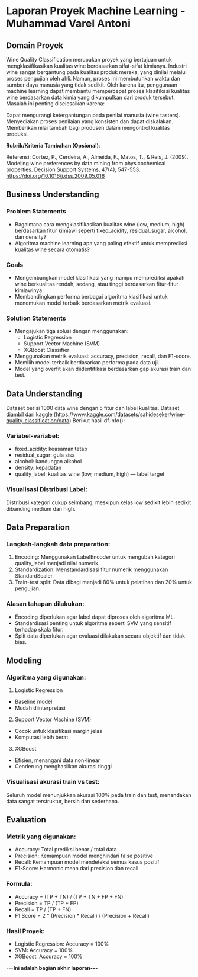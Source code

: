 # Laporan Proyek Machine Learning - Muhammad Varel Antoni

## Domain Proyek

Wine Quality Classification merupakan proyek yang bertujuan untuk mengklasifikasikan kualitas wine berdasarkan sifat-sifat kimianya. Industri wine sangat bergantung pada kualitas produk mereka, yang dinilai melalui proses pengujian oleh ahli. Namun, proses ini membutuhkan waktu dan sumber daya manusia yang tidak sedikit. Oleh karena itu, penggunaan machine learning dapat membantu mempercepat proses klasifikasi kualitas wine berdasarkan data kimia yang dikumpulkan dari produk tersebut.
Masalah ini penting diselesaikan karena:

Dapat mengurangi ketergantungan pada penilai manusia (wine tasters).
Menyediakan proses penilaian yang konsisten dan dapat diskalakan.
Memberikan nilai tambah bagi produsen dalam mengontrol kualitas produksi.

**Rubrik/Kriteria Tambahan (Opsional)**:

Referensi:
Cortez, P., Cerdeira, A., Almeida, F., Matos, T., & Reis, J. (2009). Modeling wine preferences by data mining from physicochemical properties. Decision Support Systems, 47(4), 547-553. https://doi.org/10.1016/j.dss.2009.05.016

## Business Understanding
### Problem Statements
- Bagaimana cara mengklasifikasikan kualitas wine (low, medium, high) berdasarkan fitur kimiawi seperti fixed_acidity, residual_sugar, alcohol, dan density?
- Algoritma machine learning apa yang paling efektif untuk memprediksi kualitas wine secara otomatis?

### Goals
- Mengembangkan model klasifikasi yang mampu memprediksi apakah wine berkualitas rendah, sedang, atau tinggi berdasarkan fitur-fitur kimiawinya.
- Membandingkan performa berbagai algoritma klasifikasi untuk menemukan model terbaik berdasarkan metrik evaluasi.

### Solution Statements
- Mengajukan tiga solusi dengan menggunakan:
  - Logistic Regression
  - Support Vector Machine (SVM)
  - XGBoost Classifier
- Menggunakan metrik evaluasi: accuracy, precision, recall, dan F1-score.
- Memilih model terbaik berdasarkan performa pada data uji.
- Model yang overfit akan diidentifikasi berdasarkan gap akurasi train dan test.

## Data Understanding
Dataset berisi 1000 data wine dengan 5 fitur dan label kualitas.
Dataset diambil dari kaggle (https://www.kaggle.com/datasets/sahideseker/wine-quality-classification/data)
Berikut hasil df.info(): 

### Variabel-variabel:
- fixed_acidity: keasaman tetap
- residual_sugar: gula sisa
- alcohol: kandungan alkohol
- density: kepadatan
- quality_label: kualitas wine (low, medium, high) — label target

### Visualisasi Distribusi Label:
Distribusi kategori cukup seimbang, meskipun kelas low sedikit lebih sedikit dibanding medium dan high.

## Data Preparation
### Langkah-langkah data preparation:
1. Encoding: Menggunakan LabelEncoder untuk mengubah kategori quality_label menjadi nilai numerik.
2. Standardization: Menstandardisasi fitur numerik menggunakan StandardScaler.
3. Train-test split: Data dibagi menjadi 80% untuk pelatihan dan 20% untuk pengujian.

### Alasan tahapan dilakukan:
- Encoding diperlukan agar label dapat diproses oleh algoritma ML.
- Standardisasi penting untuk algoritma seperti SVM yang sensitif terhadap skala fitur.
- Split data diperlukan agar evaluasi dilakukan secara objektif dan tidak bias.

## Modeling
### Algoritma yang digunakan:
1. Logistic Regression
  - Baseline model
  - Mudah diinterpretasi
2. Support Vector Machine (SVM)
  - Cocok untuk klasifikasi margin jelas
  - Komputasi lebih berat
3. XGBoost
  - Efisien, menangani data non-linear
  - Cenderung menghasilkan akurasi tinggi

### Visualisasi akurasi train vs test:
Seluruh model menunjukkan akurasi 100% pada train dan test, menandakan data sangat terstruktur, bersih dan sederhana.

## Evaluation
### Metrik yang digunakan:
- Accuracy: Total prediksi benar / total data
- Precision: Kemampuan model menghindari false positive
- Recall: Kemampuan model mendeteksi semua kasus positif
- F1-Score: Harmonic mean dari precision dan recall

### Formula:
- Accuracy = (TP + TN) / (TP + TN + FP + FN)
- Precision = TP / (TP + FP)
- Recall = TP / (TP + FN)
- F1 Score = 2 * (Precision * Recall) / (Precision + Recall)

### Hasil Proyek:
- Logistic Regression: Accuracy = 100%
- SVM: Accuracy = 100%
- XGBoost: Accuracy = 100%

**---Ini adalah bagian akhir laporan---**
